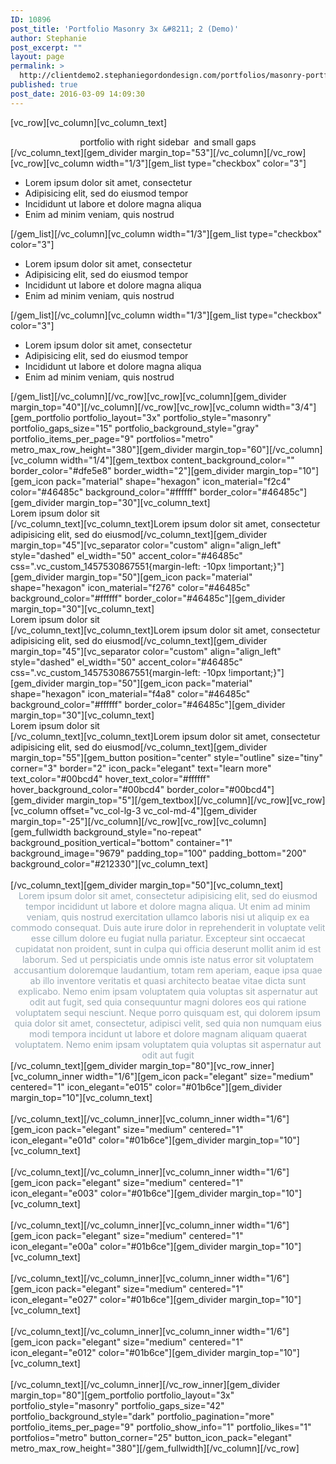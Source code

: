```yaml
---
ID: 10896
post_title: 'Portfolio Masonry 3x &#8211; 2 (Demo)'
author: Stephanie
post_excerpt: ""
layout: page
permalink: >
  http://clientdemo2.stephaniegordondesign.com/portfolios/masonry-portfolio-grid-demo/portfolio-masonry-3x-2/
published: true
post_date: 2016-03-09 14:09:30
---
```

[vc_row][vc_column][vc_column_text]
<div class="title-h2" style="text-align: center;"><span class="light">portfolio with right sidebar  and small gaps</span></div>
[/vc_column_text][gem_divider margin_top="53"][/vc_column][/vc_row][vc_row][vc_column width="1/3"][gem_list type="checkbox" color="3"]
<ul>
 	<li>Lorem ipsum dolor sit amet, consectetur</li>
 	<li>Adipisicing elit, sed do eiusmod tempor</li>
 	<li>Incididunt ut labore et dolore magna aliqua</li>
 	<li>Enim ad minim veniam, quis nostrud</li>
</ul>
[/gem_list][/vc_column][vc_column width="1/3"][gem_list type="checkbox" color="3"]
<ul>
 	<li>Lorem ipsum dolor sit amet, consectetur</li>
 	<li>Adipisicing elit, sed do eiusmod tempor</li>
 	<li>Incididunt ut labore et dolore magna aliqua</li>
 	<li>Enim ad minim veniam, quis nostrud</li>
</ul>
[/gem_list][/vc_column][vc_column width="1/3"][gem_list type="checkbox" color="3"]
<ul>
 	<li>Lorem ipsum dolor sit amet, consectetur</li>
 	<li>Adipisicing elit, sed do eiusmod tempor</li>
 	<li>Incididunt ut labore et dolore magna aliqua</li>
 	<li>Enim ad minim veniam, quis nostrud</li>
</ul>
[/gem_list][/vc_column][/vc_row][vc_row][vc_column][gem_divider margin_top="40"][/vc_column][/vc_row][vc_row][vc_column width="3/4"][gem_portfolio portfolio_layout="3x" portfolio_style="masonry" portfolio_gaps_size="15" portfolio_background_style="gray" portfolio_items_per_page="9" portfolios="metro" metro_max_row_height="380"][gem_divider margin_top="60"][/vc_column][vc_column width="1/4"][gem_textbox content_background_color="" border_color="#dfe5e8" border_width="2"][gem_divider margin_top="10"][gem_icon pack="material" shape="hexagon" icon_material="f2c4" color="#46485c" background_color="#ffffff" border_color="#46485c"][gem_divider margin_top="30"][vc_column_text]
<div class="title-h5"><span class="light">Lorem ipsum</span>
<span class="light">dolor sit</span></div>
[/vc_column_text][vc_column_text]Lorem ipsum dolor sit amet, consectetur adipisicing elit, sed do eiusmod[/vc_column_text][gem_divider margin_top="45"][vc_separator color="custom" align="align_left" style="dashed" el_width="50" accent_color="#46485c" css=".vc_custom_1457530867551{margin-left: -10px !important;}"][gem_divider margin_top="50"][gem_icon pack="material" shape="hexagon" icon_material="f276" color="#46485c" background_color="#ffffff" border_color="#46485c"][gem_divider margin_top="30"][vc_column_text]
<div class="title-h5"><span class="light">Lorem ipsum</span>
<span class="light">dolor sit</span></div>
[/vc_column_text][vc_column_text]Lorem ipsum dolor sit amet, consectetur adipisicing elit, sed do eiusmod[/vc_column_text][gem_divider margin_top="45"][vc_separator color="custom" align="align_left" style="dashed" el_width="50" accent_color="#46485c" css=".vc_custom_1457530867551{margin-left: -10px !important;}"][gem_divider margin_top="50"][gem_icon pack="material" shape="hexagon" icon_material="f4a8" color="#46485c" background_color="#ffffff" border_color="#46485c"][gem_divider margin_top="30"][vc_column_text]
<div class="title-h5"><span class="light">Lorem ipsum</span>
<span class="light">dolor sit</span></div>
[/vc_column_text][vc_column_text]Lorem ipsum dolor sit amet, consectetur adipisicing elit, sed do eiusmod[/vc_column_text][gem_divider margin_top="55"][gem_button position="center" style="outline" size="tiny" corner="3" border="2" icon_pack="elegant" text="learn more" text_color="#00bcd4" hover_text_color="#ffffff" hover_background_color="#00bcd4" border_color="#00bcd4"][gem_divider margin_top="5"][/gem_textbox][/vc_column][/vc_row][vc_row][vc_column offset="vc_col-lg-3 vc_col-md-4"][gem_divider margin_top="-25"][/vc_column][/vc_row][vc_row][vc_column][gem_fullwidth background_style="no-repeat" background_position_vertical="bottom" container="1" background_image="9679" padding_top="100" padding_bottom="200" background_color="#212330"][vc_column_text]
<div class="title-h2" style="text-align: center;"><span style="color: #ffffff;">portfolio with big gaps</span></div>
[/vc_column_text][gem_divider margin_top="50"][vc_column_text]
<p style="text-align: center; max-width: 1200px; margin: 0 auto;"><span style="color: #99a9b5;">Lorem ipsum dolor sit amet, consectetur adipisicing elit, sed do eiusmod tempor incididunt ut labore et dolore magna aliqua. Ut enim ad minim veniam, quis nostrud exercitation ullamco laboris nisi ut aliquip ex ea commodo consequat. Duis aute irure dolor in reprehenderit in voluptate velit esse cillum dolore eu fugiat nulla pariatur. Excepteur sint occaecat cupidatat non proident, sunt in culpa qui officia deserunt mollit anim id est laborum. Sed ut perspiciatis unde omnis iste natus error sit voluptatem accusantium doloremque laudantium, totam rem aperiam, eaque ipsa quae ab illo inventore veritatis et quasi architecto beatae vitae dicta sunt explicabo. Nemo enim ipsam voluptatem quia voluptas sit aspernatur aut odit aut fugit, sed quia consequuntur magni dolores eos qui ratione voluptatem sequi nesciunt. Neque porro quisquam est, qui dolorem ipsum quia dolor sit amet, consectetur, adipisci velit, sed quia non numquam eius modi tempora incidunt ut labore et dolore magnam aliquam quaerat voluptatem. Nemo enim ipsam voluptatem quia voluptas sit aspernatur aut odit aut fugit</span></p>
[/vc_column_text][gem_divider margin_top="80"][vc_row_inner][vc_column_inner width="1/6"][gem_icon pack="elegant" size="medium" centered="1" icon_elegant="e015" color="#01b6ce"][gem_divider margin_top="10"][vc_column_text]
<div class="title-h6" style="text-align: center;"><span class="light" style="color: #ffffff;">lorem ipsum</span></div>
[/vc_column_text][/vc_column_inner][vc_column_inner width="1/6"][gem_icon pack="elegant" size="medium" centered="1" icon_elegant="e01d" color="#01b6ce"][gem_divider margin_top="10"][vc_column_text]
<div class="title-h6" style="text-align: center;"><span class="light" style="color: #ffffff;">lorem ipsum</span></div>
[/vc_column_text][/vc_column_inner][vc_column_inner width="1/6"][gem_icon pack="elegant" size="medium" centered="1" icon_elegant="e003" color="#01b6ce"][gem_divider margin_top="10"][vc_column_text]
<div class="title-h6" style="text-align: center;"><span class="light" style="color: #ffffff;">lorem ipsum</span></div>
[/vc_column_text][/vc_column_inner][vc_column_inner width="1/6"][gem_icon pack="elegant" size="medium" centered="1" icon_elegant="e00a" color="#01b6ce"][gem_divider margin_top="10"][vc_column_text]
<div class="title-h6" style="text-align: center;"><span class="light" style="color: #ffffff;">lorem ipsum</span></div>
[/vc_column_text][/vc_column_inner][vc_column_inner width="1/6"][gem_icon pack="elegant" size="medium" centered="1" icon_elegant="e027" color="#01b6ce"][gem_divider margin_top="10"][vc_column_text]
<div class="title-h6" style="text-align: center;"><span class="light" style="color: #ffffff;">lorem ipsum</span></div>
[/vc_column_text][/vc_column_inner][vc_column_inner width="1/6"][gem_icon pack="elegant" size="medium" centered="1" icon_elegant="e012" color="#01b6ce"][gem_divider margin_top="10"][vc_column_text]
<div class="title-h6" style="text-align: center;"><span class="light" style="color: #ffffff;">lorem ipsum</span></div>
[/vc_column_text][/vc_column_inner][/vc_row_inner][gem_divider margin_top="80"][gem_portfolio portfolio_layout="3x" portfolio_style="masonry" portfolio_gaps_size="42" portfolio_background_style="dark" portfolio_pagination="more" portfolio_items_per_page="9" portfolio_show_info="1" portfolio_likes="1" portfolios="metro" button_corner="25" button_icon_pack="elegant" metro_max_row_height="380"][/gem_fullwidth][/vc_column][/vc_row]